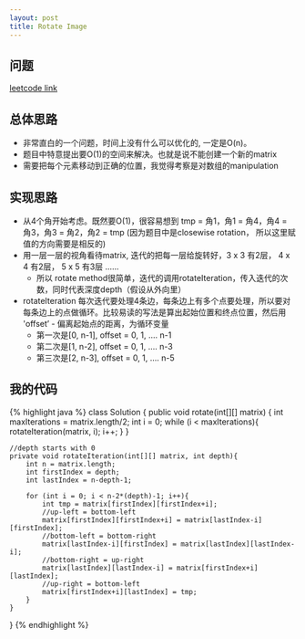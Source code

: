 ```yaml
---
layout: post
title: Rotate Image
---
```


## 问题
[leetcode link](https://leetcode.com/problems/rotate-image/description/)

## 总体思路
- 非常直白的一个问题，时间上没有什么可以优化的, 一定是O(n)。
- 题目中特意提出要O(1)的空间来解决。也就是说不能创建一个新的matrix
- 需要把每个元素移动到正确的位置，我觉得考察是对数组的manipulation

## 实现思路
- 从4个角开始考虑。既然要O(1)，很容易想到 tmp = 角1，角1 = 角4，角4 = 角3，角3 = 角2，角2 = tmp (因为题目中是closewise rotation， 所以这里赋值的方向需要是相反的)
- 用一层一层的视角看待matrix, 迭代的把每一层给旋转好，3 x 3 有2层， 4 x 4 有2层， 5 x 5 有3层 ......  
    - 所以 rotate method很简单，迭代的调用rotateIteration，传入迭代的次数，同时代表深度depth（假设从外向里）
- rotateIteration 每次迭代要处理4条边，每条边上有多个点要处理，所以要对每条边上的点做循环。比较易读的写法是算出起始位置和终点位置，然后用 'offset’ - 偏离起始点的距离，为循环变量
    - 第一次是[0, n-1], offset = 0, 1, .... n-1
    - 第二次是[1, n-2], offset = 0, 1, .... n-3
    - 第三次是[2, n-3], offset = 0, 1, .... n-5

## 我的代码

{% highlight java %}
class Solution {
    public void rotate(int[][] matrix) {
        int maxIterations = matrix.length/2;
        int i = 0;
        while (i < maxIterations){
            rotateIteration(matrix, i);
            i++;
        }
    }
    
    //depth starts with 0
    private void rotateIteration(int[][] matrix, int depth){
        int n = matrix.length;
        int firstIndex = depth;
        int lastIndex = n-depth-1;
        
        for (int i = 0; i < n-2*(depth)-1; i++){
            int tmp = matrix[firstIndex][firstIndex+i];
            //up-left = bottom-left
            matrix[firstIndex][firstIndex+i] = matrix[lastIndex-i][firstIndex];
            //bottom-left = bottom-right
            matrix[lastIndex-i][firstIndex] = matrix[lastIndex][lastIndex-i];
            //bottom-right = up-right
            matrix[lastIndex][lastIndex-i] = matrix[firstIndex+i][lastIndex];
            //up-right = bottom-left
            matrix[firstIndex+i][lastIndex] = tmp;
        }
    }
}
{% endhighlight %}